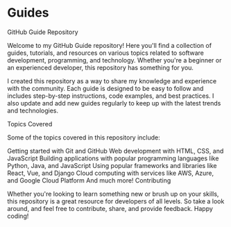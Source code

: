 # Guides
GitHub Guide Repository

Welcome to my GitHub Guide repository! Here you'll find a collection of guides, tutorials, and resources on various topics related to software development, programming, and technology. Whether you're a beginner or an experienced developer, this repository has something for you.

I created this repository as a way to share my knowledge and experience with the community. Each guide is designed to be easy to follow and includes step-by-step instructions, code examples, and best practices. I also update and add new guides regularly to keep up with the latest trends and technologies.

Topics Covered

Some of the topics covered in this repository include:

Getting started with Git and GitHub
Web development with HTML, CSS, and JavaScript
Building applications with popular programming languages like Python, Java, and JavaScript
Using popular frameworks and libraries like React, Vue, and Django
Cloud computing with services like AWS, Azure, and Google Cloud Platform
And much more!
Contributing

Whether you're looking to learn something new or brush up on your skills, this repository is a great resource for developers of all levels. So take a look around, and feel free to contribute, share, and provide feedback. Happy coding!